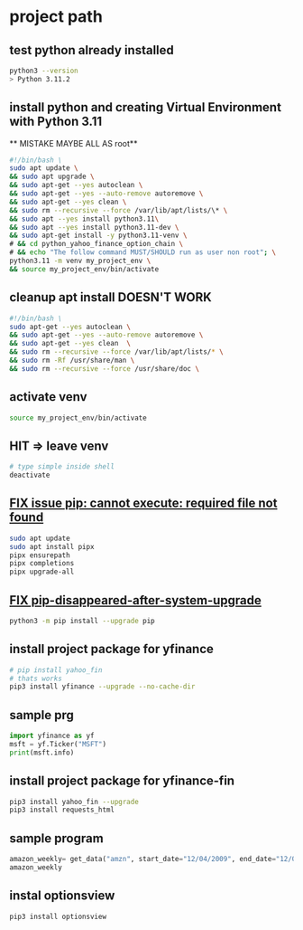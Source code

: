 # project path

## test python already installed

```bash
python3 --version
> Python 3.11.2
```

## install python and creating Virtual Environment with Python 3.11

** MISTAKE MAYBE ALL AS root**

```bash
#!/bin/bash \
sudo apt update \
&& sudo apt upgrade \
&& sudo apt-get --yes autoclean \
&& sudo apt-get --yes --auto-remove autoremove \
&& sudo apt-get --yes clean \
&& sudo rm --recursive --force /var/lib/apt/lists/\* \
&& sudo apt --yes install python3.11\
&& sudo apt --yes install python3.11-dev \
&& sudo apt-get install -y python3.11-venv \
# && cd python_yahoo_finance_option_chain \
# && echo "The follow command MUST/SHOULD run as user non root"; \
python3.11 -m venv my_project_env \
&& source my_project_env/bin/activate

```

## cleanup apt install DOESN'T WORK

```bash
#!/bin/bash \
sudo apt-get --yes autoclean \
&& sudo apt-get --yes --auto-remove autoremove \
&& sudo apt-get --yes clean  \
&& sudo rm --recursive --force /var/lib/apt/lists/* \
&& sudo rm -Rf /usr/share/man \
&& sudo rm --recursive --force /usr/share/doc \
```

## activate venv

```bash
source my_project_env/bin/activate
```

## HIT => leave venv

```bash
# type simple inside shell
deactivate
```

## [FIX issue pip: cannot execute: required file not found](https://askubuntu.com/questions/1480890/pip-disappeared-after-system-upgrade)

```bash
sudo apt update
sudo apt install pipx
pipx ensurepath
pipx completions
pipx upgrade-all

```

## [FIX pip-disappeared-after-system-upgrade ](https://askubuntu.com/questions/1480890/pip-disappeared-after-system-upgrade)

```bash
python3 -m pip install --upgrade pip
```

## install project package for yfinance

```bash
# pip install yahoo_fin
# thats works
pip3 install yfinance --upgrade --no-cache-dir
```

## sample prg

```python
import yfinance as yf
msft = yf.Ticker("MSFT")
print(msft.info)
```

## install project package for yfinance-fin

```bash
pip3 install yahoo_fin --upgrade
pip3 install requests_html
```

## sample program

```python
amazon_weekly= get_data("amzn", start_date="12/04/2009", end_date="12/04/2019", index_as_date = True, interval="1wk")
amazon_weekly
```

## instal optionsview

```python
pip3 install optionsview
```